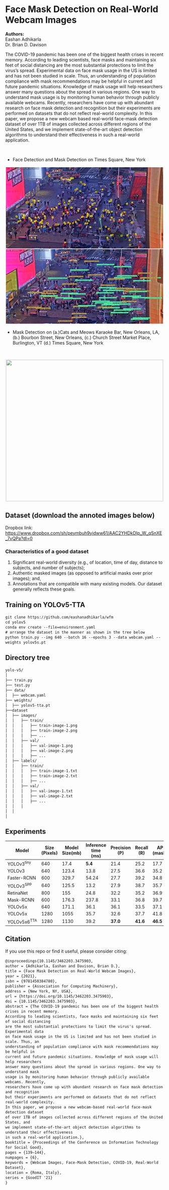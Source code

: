 # Face Mask Detection on Real-World Webcam Images
<p align="left""><b>Authors:</b><br/>Eashan Adhikarla<br/>Dr. Brian D. Davison</p>
The COVID-19 pandemic has been one of the biggest health crises in recent memory. According to leading scientists, face masks and maintaining six feet of social distancing are the most substantial protections to limit the virus’s spread. Experimental data on face mask usage in the US is limited and has not been studied in scale. Thus, an understanding of population compliance with mask recommendations may be helpful in current and future pandemic situations. Knowledge of mask usage will help researchers answer many questions about the spread in various regions. One way to understand mask usage is by monitoring human behavior through publicly available webcams. Recently, researchers have come up with abundant research on face mask detection and recognition but their experiments are performed on datasets that do not reflect real-world complexity. In this paper, we propose a new webcam based real-world face-mask detection dataset of over 1TB of images collected across different regions of the United States, and we implement state-of-the-art object detection algorithms to understand their effectiveness in such a real-world application. <p><br/></p>

- Face Detection and Mask Detection on Times Square, New York
<p align="center">
  <img width="500" height="500" src="https://github.com/eashanadhikarla/wfm/blob/main/sample/title_fig.jpeg">
</p>

- Mask Detection on (a.)Cats and Meows Karaoke Bar, New Orleans, LA, (b.) Bourbon Street, New Orleans, (c.) Church Street Market Place, Burlington, VT (d.) Times Square, New York <p><br/></p>
<p align="center">
  <img width="500" height="450" src="https://github.com/eashanadhikarla/wfm/blob/main/sample/main.png">
</p>

## Dataset (download the annoted images below)
Dropbox link: https://www.dropbox.com/sh/peymbuh9yidww61/AAC2YHDkDIp_W_qSnXE_7vQPa?dl=0

### Characteristics of a good dataset
1) Significant real-world diversity (e.g., of location, time of day, distance to subjects, and number of subjects);
2) Authentic masked images (as opposed to artificial masks over prior images); and, 
3) Annotations that are compatible with many existing models. 
Our dataset generally reflects these goals.

## Training on YOLOv5-TTA
~~~
git clone https://github.com/eashanadhikarla/wfm
cd yolov5
conda env create --file=environment.yaml
# arrange the dataset in the manner as shown in the tree below
python train.py --img 640 --batch 16 --epochs 3 --data webcam.yaml --weights yolov5s.pt
~~~

## Directory tree
```
yolo-v5/
│
├── train.py
├── test.py
├── data/
│  ├── webcam.yaml
├── weights/
│  ├── yolov5-tta.pt
├──dataset
│  ├── images/
│  │   ├── train/
│  │   │   ├── train-image-1.png
│  │   │   ├── train-image-2.png
│  │   │   ├── ...
│  │   ├── val/
│  │   │   ├── val-image-1.png
│  │   │   ├── val-image-2.png
│  │   │   ├── ...
│  ├── labels/
│  │   ├── train/
│  │   │   ├── train-image-1.txt
│  │   │   ├── train-image-2.txt
│  │   │   ├── ...
│  │   ├── val/
│  │   │   ├── val-image-1.txt
│  │   │   ├── val-image-2.txt
│  │   │   ├── ...
│  │   │
│  │
│
```

## Experiments

| Model | Size<br>(Pixels) | Model<br>Size(mb) | Inference<br>time (ms) | Precision<br>(P) | Recall<br>(R) | AP<br>(mask) | AP<br>(no-mask) |  AP<br>(unsure) | mAP<sup>test<br>@0.5 |
|---               |---  |---    |---     |---      |---      |---      |---      |---      |---
| YOLOv3<sup>tiny  |640  |17.4   |**5.4** |21.4     |25.2     |17.7     |23.3     |3.94     |14.9
| YOLOv3           |640  |123.4  |13.8    |27.5     |36.6     |35.2     |36.0     |8.44     |26.8
| Faster-RCNN      |600  |329.7  |54.24   |27.7     |39.2     |34.8     |38.6     |10.9     |28.1
| YOLOv3<sup>SPP   |640  |125.5  |13.2    |27.9     |38.7     |35.7     |37       |10.7     |27.8
| RetinaNet        |800  |155    |24.8    |32.2     |35.2     |36.9     |39.8     |10.1     |29
| Mask-RCNN        |600  |176.3  |237.8   |33.1     |36.8     |39.7     |42.2     |11.3     |31
| YOLOv5x          |640  |171.1  |36.1    |36.1     |33.5     |37.1     |40.2     |10.3     |29.2
| YOLOv5x          |1280 |1055   |35.7    |32.6     |37.7     |41.8     |46.7     |**11.7** |33.8
| YOLOv5x6<sup>TTA |1280 |1130   |39.2    |**37.0** |**41.6** |**46.5** |**47.4** |11.2     |**35.1**

## Citation
If you use this repo or find it useful, please consider citing:
```
@inproceedings{10.1145/3462203.3475903,
author = {Adhikarla, Eashan and Davison, Brian D.},
title = {Face Mask Detection on Real-World Webcam Images},
year = {2021},
isbn = {9781450384780},
publisher = {Association for Computing Machinery},
address = {New York, NY, USA},
url = {https://doi.org/10.1145/3462203.3475903},
doi = {10.1145/3462203.3475903},
abstract = {The COVID-19 pandemic has been one of the biggest health crises in recent memory.
According to leading scientists, face masks and maintaining six feet of social distancing
are the most substantial protections to limit the virus's spread. Experimental data
on face mask usage in the US is limited and has not been studied in scale. Thus, an
understanding of population compliance with mask recommendations may be helpful in
current and future pandemic situations. Knowledge of mask usage will help researchers
answer many questions about the spread in various regions. One way to understand mask
usage is by monitoring human behavior through publicly available webcams. Recently,
researchers have come up with abundant research on face mask detection and recognition
but their experiments are performed on datasets that do not reflect real-world complexity.
In this paper, we propose a new webcam-based real-world face-mask detection dataset
of over 1TB of images collected across different regions of the United States, and
we implement state-of-the-art object detection algorithms to understand their effectiveness
in such a real-world application.},
booktitle = {Proceedings of the Conference on Information Technology for Social Good},
pages = {139–144},
numpages = {6},
keywords = {Webcam Images, Face-Mask Detection, COVID-19, Real-World Dataset},
location = {Roma, Italy},
series = {GoodIT '21}
}
```
